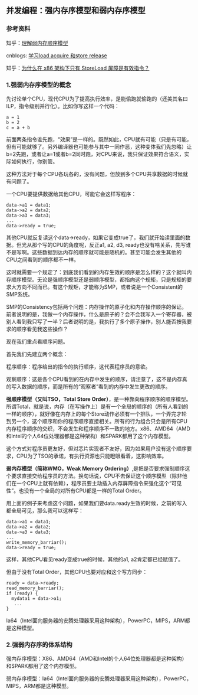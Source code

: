## 并发编程：强内存序模型和弱内存序模型

### 参考资料

知乎：[理解弱内存顺序模型](https://zhuanlan.zhihu.com/p/94421667)

cnblogs: [学习load acquire 和store release](https://www.cnblogs.com/xiayong123/archive/2012/03/29/3717133.html)

知乎：[为什么在 x86 架构下只有 StoreLoad 屏障是有效指令？](https://zhuanlan.zhihu.com/p/81555436)

### 1.强弱内存序模型的概念

先讨论单个CPU，现代CPU为了提高执行效率，是能偷跑就偷跑的（还美其名曰ILP，指令级别并行化）。比如你写这样一个代码：

```
a = 1
b = 2
c = a + b
```

前面两条指令谁先跑，“效果”是一样的。既然如此，CPU就有可能（只是有可能，但有可能就够了。另外编译器也可能参与其中一同作恶，这种变体我们先忽略）让b=2先跑，或者让a=1或者b=2同时跑，对CPU来说，我只保证效果符合语义，实际如何执行，你别管。

这种方法对于每个CPU各玩各的，没有问题，但放到多个CPU共享数据的时候就有问题了。

一个CPU要提供数据给其他CPU，可能它会这样写程序：

```
data->a1 = data1;
data->a2 = data2;
data->a3 = data3;
...
data->ready = true;
```

其他CPU就反复读这个data->ready，如果它变成true了，我们就开始读里面的数据。但光从那个写的CPU的角度呢，反正a1, a2, d3, ready也没有啥关系，先写谁不是写啊。这些数据到达内存的顺序就可能是随机的。甚至可能会发生其他的CPU之间看到的顺序都不一样。

这时就需要一个规定了：到底我们看到的内存生效的顺序是怎么样的？这个就叫内存顺序模型。无论是强顺序模型还是弱顺序模型，都指向这个规矩，只是规矩的要求大方向不同而已。有这个规矩，才能称为SMP，或者说是一个Consistent的SMP系统。

SMP的Consistency包括两个问题：内存操作的原子化和内存操作顺序的保证。前者说明的是，我做一个内存操作，什么是原子的？会不会我写入一个寄存器，被别人看到我只写了一半？后者说明的是，我执行了多个原子操作，别人能否按我要求的顺序看见我这些操作？

现在我们重点看顺序问题。

首先我们先建立两个概念：

程序顺序：程序给出的指令的执行顺序，这代表程序员的意欲。

观察顺序：这是各个CPU看到的在内存中发生的顺序，请注意了，这不是内存真的写入数据的顺序，而是所有的“观察者”看到的内存中发生更改的顺序。

**强顺序模型（又叫TSO，Total Store Order）**，是一种靠向程序顺序的顺序模型。所谓Total，就是说，内存（在写操作上）是有一个全局的顺序的（所有人看到的一样的顺序），就好像在内存上的每个Store动作必须有一个排队，一个弄完才轮到另一个，这个顺序和你的程序顺序直接相关。所有的行为组合只会是所有CPU内存程序顺序的交织，不会发生和程序顺序不一致的地方。x86、AMD64（AMD和Intel的个人64位处理器都是这种架构）和SPARK都用了这个内存模型。

这个方式对程序员更友好，但对芯片实现者不友好，因为如果用户没有这个顺序要求，CPU为了TSO的承诺，有执行资源也只能瞪眼看着，这影响效率。

**弱内存模型（简称WMO，Weak Memory Ordering）**,是把是否要求强制顺序这个要求直接交给程序员的方法。换句话说，CPU不去保证这个顺序模型（除非他们在一个CPU上就有依赖），程序员要主动插入内存屏障指令来强化这个“可见性”。也没有一个全局的对所有CPU都是一样的Total Order。

用上面的例子来考虑这个问题，如果我们要data.ready生效的时候，之前的写入都全局可见，那么我可以这样写：

```
data->a1 = data1;
data->a2 = data2;
data->a3 = data3;
...
write_memory_barriar();
data->ready = true;
```

这样，其他CPU看见ready变成true的时候，其他的a1, a2肯定都已经赋值了。

但由于没有Total Order，其他CPU也要对应和这个写方同步：

```
ready = data->ready;
read_memory_barriar();
if (ready) {
  mydata1 = data->a1;
   ...
}
```

Ia64（Intel面向服务器的安腾处理器采用这种架构），PowerPC，MIPS，ARM都是这种模型。

### 2.强弱内存序的体系结构

强内存序模型：X86、AMD64（AMD和Intel的个人64位处理器都是这种架构）和SPARK都用了这个内存模型。

弱内存序模型：Ia64（Intel面向服务器的安腾处理器采用这种架构），PowerPC，MIPS，ARM都是这种模型。






